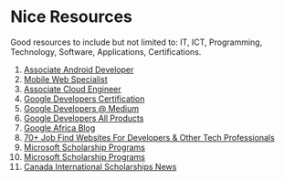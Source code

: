 # Nice Resources
Good resources to include but not limited to: IT, ICT, Programming, Technology, Software, Applications, Certifications.

1. <a href="https://developers.google.com/training/certification/associate-android-developer/">Associate Android Developer</a>
2. <a href="https://developers.google.com/training/certification/mobile-web-specialist/">Mobile Web Specialist</a>
3. <a href="https://cloud.google.com/certification/cloud-engineer">Associate Cloud Engineer</a>
4. <a href="https://developers.google.com/training/certification/">Google Developers Certification</a>
5. <a href="https://medium.com/google-developers">Google Developers @ Medium</a>
6. <a href="https://developers.google.com/products/">Google Developers All Products</a>
7. <a href="https://africa.googleblog.com/">Google Africa Blog</a>
8. <a href="https://medium.com/@traversymedia/70-job-find-websites-for-developers-other-tech-professionals-34cdb45518be">70+ Job Find Websites For Developers & Other Tech Professionals</a>
9. <a href="https://careers.microsoft.com/students/us/en/usscholarshipprogram">Microsoft Scholarship Programs</a>
10. <a href="https://www.wemakescholars.com/company/microsoft-corporation/scholarships">Microsoft Scholarship Programs</a>
11. <a href="https://www.educanada.ca/scholarships-bourses/news-nouvelles/index.aspx?lang=eng">Canada International Scholarships News</a>

